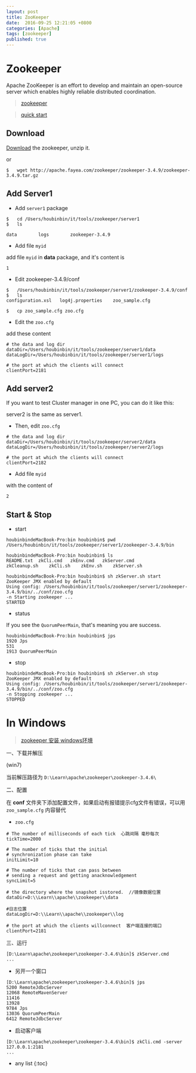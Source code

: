 ```yaml
---
layout: post
title: ZooKeeper
date:  2016-09-25 12:21:05 +0800
categories: [Apache]
tags: [zookeeper]
published: true
---
```




# Zookeeper

Apache ZooKeeper is an effort to develop and maintain an open-source server which enables highly reliable distributed coordination.

> [zookeeper](http://zookeeper.apache.org/)

> [quick start](https://zookeeper.apache.org/doc/r3.4.10/zookeeperStarted.html)

## Download

[Download](http://apache.fayea.com/zookeeper) the zookeeper, unzip it.

or

```
$   wget http://apache.fayea.com/zookeeper/zookeeper-3.4.9/zookeeper-3.4.9.tar.gz
```

## Add Server1

- Add ```server1``` package

```
$   cd /Users/houbinbin/it/tools/zookeeper/server1
$   ls

data		logs		zookeeper-3.4.9
```

- Add file ```myid```

add file ```myid``` in **data** package, and it's content is

```
1
```

- Edit zookeeper-3.4.9/conf

```
$   /Users/houbinbin/it/tools/zookeeper/server1/zookeeper-3.4.9/conf
$   ls
configuration.xsl	log4j.properties	zoo_sample.cfg

$   cp zoo_sample.cfg zoo.cfg
```

- Edit the ```zoo.cfg```

add these content

```
# the data and log dir
dataDir=/Users/houbinbin/it/tools/zookeeper/server1/data
dataLogDir=/Users/houbinbin/it/tools/zookeeper/server1/logs

# the port at which the clients will connect
clientPort=2181
```

## Add server2

If you want to test Cluster manager in one PC, you can do it like this:

server2 is the same as server1.

- Then, edit ```zoo.cfg```

```
# the data and log dir
dataDir=/Users/houbinbin/it/tools/zookeeper/server2/data
dataLogDir=/Users/houbinbin/it/tools/zookeeper/server2/logs

# the port at which the clients will connect
clientPort=2182
```

- Add file ```myid```

with the content of

```
2
```

## Start & Stop

- start

```
houbinbindeMacBook-Pro:bin houbinbin$ pwd
/Users/houbinbin/it/tools/zookeeper/server1/zookeeper-3.4.9/bin

houbinbindeMacBook-Pro:bin houbinbin$ ls
README.txt	zkCli.cmd	zkEnv.cmd	zkServer.cmd
zkCleanup.sh	zkCli.sh	zkEnv.sh	zkServer.sh

houbinbindeMacBook-Pro:bin houbinbin$ sh zkServer.sh start
ZooKeeper JMX enabled by default
Using config: /Users/houbinbin/it/tools/zookeeper/server1/zookeeper-3.4.9/bin/../conf/zoo.cfg
-n Starting zookeeper ...
STARTED
```

- status

If you see the ```QuorumPeerMain```, that's meaning you are success.

```
houbinbindeMacBook-Pro:bin houbinbin$ jps
1920 Jps
531
1913 QuorumPeerMain
```

- stop

```
houbinbindeMacBook-Pro:bin houbinbin$ sh zkServer.sh stop
ZooKeeper JMX enabled by default
Using config: /Users/houbinbin/it/tools/zookeeper/server1/zookeeper-3.4.9/bin/../conf/zoo.cfg
-n Stopping zookeeper ...
STOPPED
```


# In Windows

> [zookeeper 安装 windows环境](http://blog.csdn.net/morning99/article/details/40426133)

一、下载并解压

(win7)

当前解压路径为 `D:\Learn\apache\zookeeper\zookeeper-3.4.6\`


二、配置

在 **conf** 文件夹下添加配置文件，如果启动有报错提示cfg文件有错误，可以用 `zoo_sample.cfg` 内容替代 

- `zoo.cfg`

```properties
# The number of milliseconds of each tick  心跳间隔 毫秒每次
tickTime=2000

# The number of ticks that the initial
# synchronization phase can take
initLimit=10

# The number of ticks that can pass between
# sending a request and getting anacknowledgement
syncLimit=5

# the directory where the snapshot isstored.  //镜像数据位置
dataDir=D:\\Learn\\apache\\zookeeper\\data

#日志位置
dataLogDir=D:\\Learn\\apache\\zookeeper\\log

# the port at which the clients willconnect  客户端连接的端口
clientPort=2181
```

三、运行 

```
[D:\Learn\apache\zookeeper\zookeeper-3.4.6\bin]$ zkServer.cmd
...
```

- 另开一个窗口

```
[D:\Learn\apache\zookeeper\zookeeper-3.4.6\bin]$ jps
5200 RemoteJdbcServer
12068 RemoteMavenServer
11416 
13928 
9784 Jps
13036 QuorumPeerMain
6412 RemoteJdbcServer
```

- 启动客户端

```
[D:\Learn\apache\zookeeper\zookeeper-3.4.6\bin]$ zkCli.cmd -server 127.0.0.1:2181
...
```

* any list
{:toc}